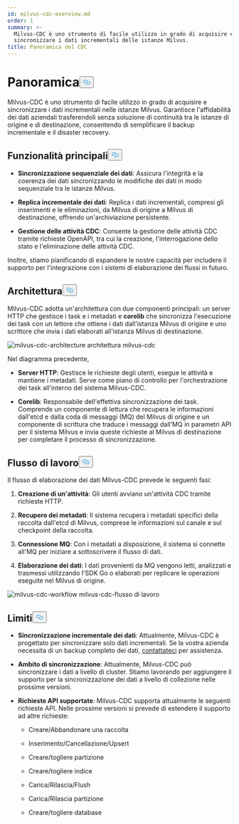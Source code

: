 ```yaml
---
id: milvus-cdc-overview.md
order: 1
summary: >-
  Milvus-CDC è uno strumento di facile utilizzo in grado di acquisire e
  sincronizzare i dati incrementali delle istanze Milvus.
title: Panoramica del CDC
---
```

<h1 id="Overview" class="common-anchor-header">Panoramica<button data-href="#Overview" class="anchor-icon" translate="no">
      <svg translate="no"
        aria-hidden="true"
        focusable="false"
        height="20"
        version="1.1"
        viewBox="0 0 16 16"
        width="16"
      >
        <path
          fill="#0092E4"
          fill-rule="evenodd"
          d="M4 9h1v1H4c-1.5 0-3-1.69-3-3.5S2.55 3 4 3h4c1.45 0 3 1.69 3 3.5 0 1.41-.91 2.72-2 3.25V8.59c.58-.45 1-1.27 1-2.09C10 5.22 8.98 4 8 4H4c-.98 0-2 1.22-2 2.5S3 9 4 9zm9-3h-1v1h1c1 0 2 1.22 2 2.5S13.98 12 13 12H9c-.98 0-2-1.22-2-2.5 0-.83.42-1.64 1-2.09V6.25c-1.09.53-2 1.84-2 3.25C6 11.31 7.55 13 9 13h4c1.45 0 3-1.69 3-3.5S14.5 6 13 6z"
        ></path>
      </svg>
    </button></h1><p>Milvus-CDC è uno strumento di facile utilizzo in grado di acquisire e sincronizzare i dati incrementali nelle istanze Milvus. Garantisce l'affidabilità dei dati aziendali trasferendoli senza soluzione di continuità tra le istanze di origine e di destinazione, consentendo di semplificare il backup incrementale e il disaster recovery.</p>
<h2 id="Key-capabilities" class="common-anchor-header">Funzionalità principali<button data-href="#Key-capabilities" class="anchor-icon" translate="no">
      <svg translate="no"
        aria-hidden="true"
        focusable="false"
        height="20"
        version="1.1"
        viewBox="0 0 16 16"
        width="16"
      >
        <path
          fill="#0092E4"
          fill-rule="evenodd"
          d="M4 9h1v1H4c-1.5 0-3-1.69-3-3.5S2.55 3 4 3h4c1.45 0 3 1.69 3 3.5 0 1.41-.91 2.72-2 3.25V8.59c.58-.45 1-1.27 1-2.09C10 5.22 8.98 4 8 4H4c-.98 0-2 1.22-2 2.5S3 9 4 9zm9-3h-1v1h1c1 0 2 1.22 2 2.5S13.98 12 13 12H9c-.98 0-2-1.22-2-2.5 0-.83.42-1.64 1-2.09V6.25c-1.09.53-2 1.84-2 3.25C6 11.31 7.55 13 9 13h4c1.45 0 3-1.69 3-3.5S14.5 6 13 6z"
        ></path>
      </svg>
    </button></h2><ul>
<li><p><strong>Sincronizzazione sequenziale dei dati</strong>: Assicura l'integrità e la coerenza dei dati sincronizzando le modifiche dei dati in modo sequenziale tra le istanze Milvus.</p></li>
<li><p><strong>Replica incrementale dei dati</strong>: Replica i dati incrementali, compresi gli inserimenti e le eliminazioni, da Milvus di origine a Milvus di destinazione, offrendo un'archiviazione persistente.</p></li>
<li><p><strong>Gestione delle attività CDC</strong>: Consente la gestione delle attività CDC tramite richieste OpenAPI, tra cui la creazione, l'interrogazione dello stato e l'eliminazione delle attività CDC.</p></li>
</ul>
<p>Inoltre, stiamo pianificando di espandere le nostre capacità per includere il supporto per l'integrazione con i sistemi di elaborazione dei flussi in futuro.</p>
<h2 id="Architecture" class="common-anchor-header">Architettura<button data-href="#Architecture" class="anchor-icon" translate="no">
      <svg translate="no"
        aria-hidden="true"
        focusable="false"
        height="20"
        version="1.1"
        viewBox="0 0 16 16"
        width="16"
      >
        <path
          fill="#0092E4"
          fill-rule="evenodd"
          d="M4 9h1v1H4c-1.5 0-3-1.69-3-3.5S2.55 3 4 3h4c1.45 0 3 1.69 3 3.5 0 1.41-.91 2.72-2 3.25V8.59c.58-.45 1-1.27 1-2.09C10 5.22 8.98 4 8 4H4c-.98 0-2 1.22-2 2.5S3 9 4 9zm9-3h-1v1h1c1 0 2 1.22 2 2.5S13.98 12 13 12H9c-.98 0-2-1.22-2-2.5 0-.83.42-1.64 1-2.09V6.25c-1.09.53-2 1.84-2 3.25C6 11.31 7.55 13 9 13h4c1.45 0 3-1.69 3-3.5S14.5 6 13 6z"
        ></path>
      </svg>
    </button></h2><p>Milvus-CDC adotta un'architettura con due componenti principali: un server HTTP che gestisce i task e i metadati e <strong>corelib</strong> che sincronizza l'esecuzione dei task con un lettore che ottiene i dati dall'istanza Milvus di origine e uno scrittore che invia i dati elaborati all'istanza Milvus di destinazione.</p>
<p>
  
   <span class="img-wrapper"> <img translate="no" src="/docs/v2.6.x/assets/milvus-cdc-architecture.png" alt="milvus-cdc-architecture" class="doc-image" id="milvus-cdc-architecture" />
   </span> <span class="img-wrapper"> <span>architettura milvus-cdc</span> </span></p>
<p>Nel diagramma precedente,</p>
<ul>
<li><p><strong>Server HTTP</strong>: Gestisce le richieste degli utenti, esegue le attività e mantiene i metadati. Serve come piano di controllo per l'orchestrazione dei task all'interno del sistema Milvus-CDC.</p></li>
<li><p><strong>Corelib</strong>: Responsabile dell'effettiva sincronizzazione dei task. Comprende un componente di lettura che recupera le informazioni dall'etcd e dalla coda di messaggi (MQ) del Milvus di origine e un componente di scrittura che traduce i messaggi dall'MQ in parametri API per il sistema Milvus e invia queste richieste al Milvus di destinazione per completare il processo di sincronizzazione.</p></li>
</ul>
<h2 id="Workflow" class="common-anchor-header">Flusso di lavoro<button data-href="#Workflow" class="anchor-icon" translate="no">
      <svg translate="no"
        aria-hidden="true"
        focusable="false"
        height="20"
        version="1.1"
        viewBox="0 0 16 16"
        width="16"
      >
        <path
          fill="#0092E4"
          fill-rule="evenodd"
          d="M4 9h1v1H4c-1.5 0-3-1.69-3-3.5S2.55 3 4 3h4c1.45 0 3 1.69 3 3.5 0 1.41-.91 2.72-2 3.25V8.59c.58-.45 1-1.27 1-2.09C10 5.22 8.98 4 8 4H4c-.98 0-2 1.22-2 2.5S3 9 4 9zm9-3h-1v1h1c1 0 2 1.22 2 2.5S13.98 12 13 12H9c-.98 0-2-1.22-2-2.5 0-.83.42-1.64 1-2.09V6.25c-1.09.53-2 1.84-2 3.25C6 11.31 7.55 13 9 13h4c1.45 0 3-1.69 3-3.5S14.5 6 13 6z"
        ></path>
      </svg>
    </button></h2><p>Il flusso di elaborazione dei dati Milvus-CDC prevede le seguenti fasi:</p>
<ol>
<li><p><strong>Creazione di un'attività</strong>: Gli utenti avviano un'attività CDC tramite richieste HTTP.</p></li>
<li><p><strong>Recupero dei metadati</strong>: Il sistema recupera i metadati specifici della raccolta dall'etcd di Milvus, comprese le informazioni sul canale e sul checkpoint della raccolta.</p></li>
<li><p><strong>Connessione MQ</strong>: Con i metadati a disposizione, il sistema si connette all'MQ per iniziare a sottoscrivere il flusso di dati.</p></li>
<li><p><strong>Elaborazione dei dati</strong>: I dati provenienti da MQ vengono letti, analizzati e trasmessi utilizzando l'SDK Go o elaborati per replicare le operazioni eseguite nel Milvus di origine.</p></li>
</ol>
<p>
  
   <span class="img-wrapper"> <img translate="no" src="/docs/v2.6.x/assets/milvus-cdc-workflow.png" alt="milvus-cdc-workflow" class="doc-image" id="milvus-cdc-workflow" />
   </span> <span class="img-wrapper"> <span>milvus-cdc-flusso di lavoro</span> </span></p>
<h2 id="Limits" class="common-anchor-header">Limiti<button data-href="#Limits" class="anchor-icon" translate="no">
      <svg translate="no"
        aria-hidden="true"
        focusable="false"
        height="20"
        version="1.1"
        viewBox="0 0 16 16"
        width="16"
      >
        <path
          fill="#0092E4"
          fill-rule="evenodd"
          d="M4 9h1v1H4c-1.5 0-3-1.69-3-3.5S2.55 3 4 3h4c1.45 0 3 1.69 3 3.5 0 1.41-.91 2.72-2 3.25V8.59c.58-.45 1-1.27 1-2.09C10 5.22 8.98 4 8 4H4c-.98 0-2 1.22-2 2.5S3 9 4 9zm9-3h-1v1h1c1 0 2 1.22 2 2.5S13.98 12 13 12H9c-.98 0-2-1.22-2-2.5 0-.83.42-1.64 1-2.09V6.25c-1.09.53-2 1.84-2 3.25C6 11.31 7.55 13 9 13h4c1.45 0 3-1.69 3-3.5S14.5 6 13 6z"
        ></path>
      </svg>
    </button></h2><ul>
<li><p><strong>Sincronizzazione incrementale dei dati</strong>: Attualmente, Milvus-CDC è progettato per sincronizzare solo dati incrementali. Se la vostra azienda necessita di un backup completo dei dati, <a href="https://milvus.io/community">contattateci</a> per assistenza.</p></li>
<li><p><strong>Ambito di sincronizzazione</strong>: Attualmente, Milvus-CDC può sincronizzare i dati a livello di cluster. Stiamo lavorando per aggiungere il supporto per la sincronizzazione dei dati a livello di collezione nelle prossime versioni.</p></li>
<li><p><strong>Richieste API supportate</strong>: Milvus-CDC supporta attualmente le seguenti richieste API. Nelle prossime versioni si prevede di estendere il supporto ad altre richieste:</p>
<ul>
<li><p>Creare/Abbandonare una raccolta</p></li>
<li><p>Inserimento/Cancellazione/Upsert</p></li>
<li><p>Creare/togliere partizione</p></li>
<li><p>Creare/togliere indice</p></li>
<li><p>Carica/Rilascia/Flush</p></li>
<li><p>Carica/Rilascia partizione</p></li>
<li><p>Creare/togliere database</p></li>
</ul></li>
</ul>
